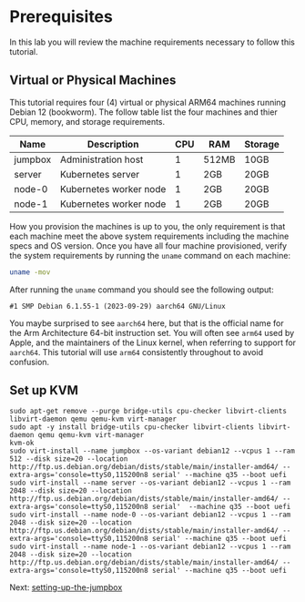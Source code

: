 # Prerequisites

In this lab you will review the machine requirements necessary to follow this tutorial.

## Virtual or Physical Machines

This tutorial requires four (4) virtual or physical ARM64 machines running Debian 12 (bookworm). The follow table list the four machines and thier CPU, memory, and storage requirements.

| Name    | Description            | CPU | RAM   | Storage |
|---------|------------------------|-----|-------|---------|
| jumpbox | Administration host    | 1   | 512MB | 10GB    |
| server  | Kubernetes server      | 1   | 2GB   | 20GB    |
| node-0  | Kubernetes worker node | 1   | 2GB   | 20GB    |
| node-1  | Kubernetes worker node | 1   | 2GB   | 20GB    |

How you provision the machines is up to you, the only requirement is that each machine meet the above system requirements including the machine specs and OS version. Once you have all four machine provisioned, verify the system requirements by running the `uname` command on each machine:

```bash 
uname -mov
```

After running the `uname` command you should see the following output:

```text
#1 SMP Debian 6.1.55-1 (2023-09-29) aarch64 GNU/Linux
```

You maybe surprised to see `aarch64` here, but that is the official name for the Arm Architecture 64-bit instruction set. You will often see `arm64` used by Apple, and the maintainers of the Linux kernel, when referring to support for `aarch64`. This tutorial will use `arm64` consistently throughout to avoid confusion.

## Set up KVM

```
sudo apt-get remove --purge bridge-utils cpu-checker libvirt-clients libvirt-daemon qemu qemu-kvm virt-manager
sudo apt -y install bridge-utils cpu-checker libvirt-clients libvirt-daemon qemu qemu-kvm virt-manager
kvm-ok
sudo virt-install --name jumpbox --os-variant debian12 --vcpus 1 --ram 512 --disk size=20 --location http://ftp.us.debian.org/debian/dists/stable/main/installer-amd64/ --extra-args='console=ttyS0,115200n8 serial' --machine q35 --boot uefi
sudo virt-install --name server --os-variant debian12 --vcpus 1 --ram 2048 --disk size=20 --location http://ftp.us.debian.org/debian/dists/stable/main/installer-amd64/ --extra-args='console=ttyS0,115200n8 serial'  --machine q35 --boot uefi
sudo virt-install --name node-0 --os-variant debian12 --vcpus 1 --ram 2048 --disk size=20 --location http://ftp.us.debian.org/debian/dists/stable/main/installer-amd64/ --extra-args='console=ttyS0,115200n8 serial' --machine q35 --boot uefi
sudo virt-install --name node-1 --os-variant debian12 --vcpus 1 --ram 2048 --disk size=20 --location http://ftp.us.debian.org/debian/dists/stable/main/installer-amd64/ --extra-args='console=ttyS0,115200n8 serial' --machine q35 --boot uefi
```

Next: [setting-up-the-jumpbox](02-jumpbox.md)
